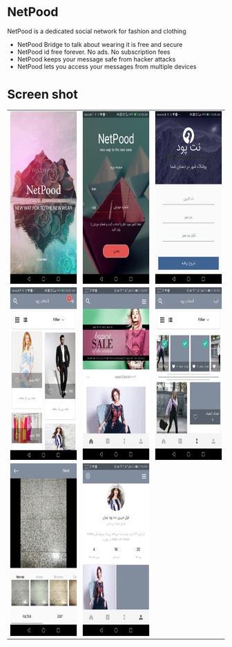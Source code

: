 # NetPood
NetPood is a dedicated social network for fashion and clothing 
* NetPood Bridge to talk about wearing it is free and secure
* NetPood id free forever. No ads. No subscription fees
* NetPood keeps your message safe from hacker attacks
* NetPood lets you access your messages from multiple devices
# Screen shot


<table style="width:100%">
  <tr>
    <td><img src="https://github.com/JaberBabaki/NetPood/blob/master/picture/1-4.png" width="250" height="400" /></td>
    <td><img src="https://github.com/JaberBabaki/NetPood/blob/master/picture/1-1.jpg" width="250" height="400" /></td>
    <td><img src="https://github.com/JaberBabaki/NetPood/blob/master/picture/1-2.jpg" width="250" height="400" /></td>
  </tr>
  <tr>
    <td><img src="https://github.com/JaberBabaki/NetPood/blob/master/picture/1-3.jpg" width="250" height="400" /></td>
    <td><img src="https://github.com/JaberBabaki/NetPood/blob/master/picture/1.jpg" width="250" height="400" /></td>
    <td><img src="https://github.com/JaberBabaki/NetPood/blob/master/picture/2.jpg" width="250" height="400" /></td>
  </tr>
    <tr>
    <td><img src="https://github.com/JaberBabaki/NetPood/blob/master/picture/3.jpg" width="250" height="400" /></td>
    <td><img src="https://github.com/JaberBabaki/NetPood/blob/master/picture/5.jpg" width="250" height="400" /></td>
  </tr>
</table>
